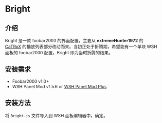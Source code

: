 # Bright


## 介绍

Bright 是一款 foobar2000 的界面配置，主要从 **extremeHunter1972** 的 [CaTRoX]() 的播放列表部分改动而来。当初正处于折腾期，希望能有一个单块 WSH 面板的 foobar2000 配置，Bright 即为当时折腾的结果。

## 安装需求

* Foobar2000 v1.0+
* WSH Panel Mod v1.5.6 or [WSH Panel Mod Plus]()

## 安装方法

将 `Bright.js` 文件导入到 WSH 面板编辑器中，确定。
